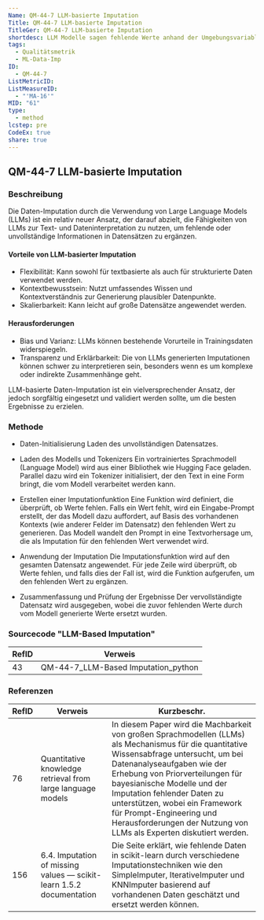 ```yaml
---
Name: QM-44-7 LLM-basierte Imputation
Title: QM-44-7 LLM-basierte Imputation
TitleGer: QM-44-7 LLM-basierte Imputation
shortdesc: LLM Modelle sagen fehlende Werte anhand der Umgebungsvariablen voraus
tags:
  - Qualitätsmetrik
  - ML-Data-Imp
ID:
  - QM-44-7
ListMetricID: 
ListMeasureID:
  - "'MA-16'"
MID: "61"
type:
  - method
lcstep: pre
CodeEx: true
share: true
---
```

## QM-44-7 LLM-basierte Imputation

### Beschreibung

Die Daten-Imputation durch die Verwendung von Large Language Models (LLMs) ist ein relativ neuer Ansatz, der darauf abzielt, die Fähigkeiten von LLMs zur Text- und Dateninterpretation zu nutzen, um fehlende oder unvollständige Informationen in Datensätzen zu ergänzen. 

#### Vorteile von LLM-basierter Imputation
- Flexibilität: Kann sowohl für textbasierte als auch für strukturierte Daten verwendet werden.
- Kontextbewusstsein: Nutzt umfassendes Wissen und Kontextverständnis zur Generierung plausibler Datenpunkte.
- Skalierbarkeit: Kann leicht auf große Datensätze angewendet werden.

#### Herausforderungen
- Bias und Varianz: LLMs können bestehende Vorurteile in Trainingsdaten widerspiegeln.
- Transparenz und Erklärbarkeit: Die von LLMs generierten Imputationen können schwer zu interpretieren sein, besonders wenn es um komplexe oder indirekte Zusammenhänge geht.

LLM-basierte Daten-Imputation ist ein vielversprechender Ansatz, der jedoch sorgfältig eingesetzt und validiert werden sollte, um die besten Ergebnisse zu erzielen.


### Methode

- Daten-Initialisierung
Laden des unvollständigen Datensatzes. 

- Laden des Modells und Tokenizers
Ein vortrainiertes Sprachmodell (Language Model) wird aus einer Bibliothek wie Hugging Face geladen. Parallel dazu wird ein Tokenizer initialisiert, der den Text in eine Form bringt, die vom Modell verarbeitet werden kann.

- Erstellen einer Imputationfunktion
Eine Funktion wird definiert, die überprüft, ob Werte fehlen. Falls ein Wert fehlt, wird ein Eingabe-Prompt erstellt, der das Modell dazu auffordert, auf Basis des vorhandenen Kontexts (wie anderer Felder im Datensatz) den fehlenden Wert zu generieren. Das Modell wandelt den Prompt in eine Textvorhersage um, die als Imputation für den fehlenden Wert verwendet wird.

- Anwendung der Imputation
Die Imputationsfunktion wird auf den gesamten Datensatz angewendet. Für jede Zeile wird überprüft, ob Werte fehlen, und falls dies der Fall ist, wird die Funktion aufgerufen, um den fehlenden Wert zu ergänzen.

- Zusammenfassung und Prüfung der Ergebnisse
Der vervollständigte Datensatz wird ausgegeben, wobei die zuvor fehlenden Werte durch vom Modell generierte Werte ersetzt wurden. 


### Sourcecode "LLM-Based Imputation"
| RefID | Verweis                             |
| ----- | ----------------------------------- |
| 43    | QM-44-7_LLM-Based Imputation_python |


### Referenzen
| RefID | Verweis                                                                | Kurzbeschr.                                                                                                                                                                                                                                                                                                                                                                                                  |
| ----- | ---------------------------------------------------------------------- | ------------------------------------------------------------------------------------------------------------------------------------------------------------------------------------------------------------------------------------------------------------------------------------------------------------------------------------------------------------------------------------------------------------ |
| 76    |  Quantitative knowledge retrieval from large language models           | In diesem Paper wird die Machbarkeit von großen Sprachmodellen (LLMs) als Mechanismus für die quantitative Wissensabfrage untersucht, um bei Datenanalyseaufgaben wie der Erhebung von Priorverteilungen für bayesianische Modelle und der Imputation fehlender Daten zu unterstützen, wobei ein Framework für Prompt-Engineering und Herausforderungen der Nutzung von LLMs als Experten diskutiert werden. |
| 156   |  6.4. Imputation of missing values — scikit-learn 1.5.2 documentation  | Die Seite erklärt, wie fehlende Daten in scikit-learn durch verschiedene Imputationstechniken wie den SimpleImputer, IterativeImputer und KNNImputer basierend auf vorhandenen Daten geschätzt und ersetzt werden können.                                                                                                                                                                                    |
